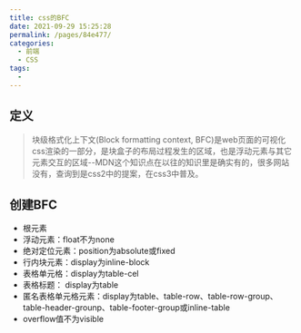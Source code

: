 ```yaml
---
title: css的BFC
date: 2021-09-29 15:25:28
permalink: /pages/84e477/
categories:
  - 前端
  - CSS
tags:
  - 
---
```

## 定义
> 块级格式化上下文(Block formatting context, BFC)是web页面的可视化css渲染的一部分，是块盒子的布局过程发生的区域，也是浮动元素与其它元素交互的区域--MDN这个知识点在以往的知识里是确实有的，很多网站没有，查询到是css2中的提案，在css3中普及。

## 创建BFC
* 根元素
* 浮动元素：float不为none
* 绝对定位元素：position为absolute或fixed
* 行内块元素：display为inline-block
* 表格单元格：display为table-cel
* 表格标题： display为table
* 匿名表格单元格元素：display为table、table-row、table-row-group、table-header-grounp、table-footer-group或inline-table
* overflow值不为visible